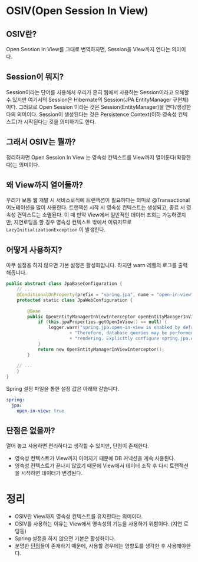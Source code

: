 # OSIV(Open Session In View)

## OSIV란?
Open Session In View를 그대로 번역하자면, Session을 View까지 연다는 의미이다.

## Session이 뭐지?
Session이라는 단어를 사용해서 우리가 흔히 웹에서 사용하는 Session이라고 오해할 수 있지만 여기서의 Session은 Hibernate의 Session(JPA EntityManager 구현체) 이다.
 그러므로 Open Session 이라는 것은 Session(EntityManager)을 연다/생성한다의 의미이다.
Session이 생성된다는 것은 Persistence Context(이하 영속성 컨텍스트)가 시작된다는 것을 의미하기도 한다.

## 그래서 OSIV는 뭘까?
정리하자면 Open Session In View 는 영속성 컨텍스트를 View까지 열어둔다(확장한다)는 의미이다.

## 왜 View까지 열어둘까?
우리가 보통 웹 개발 시 서비스로직에 트랜잭션이 필요하다는 의미로 @Transactional 어노테이션을 많이 사용한다.
트랜잭션 시작 시 영속성 컨텍스트는 생성되고, 종료 시 영속성 컨텍스트는 소멸된다.
이 때 만약 View에서 일반적인 데이터 조회는 가능하겠지만, 지연로딩을 할 경우 영속성 컨텍스트 밖에서 이뤄지므로 `LazyInitializationException` 이 발생한다.

## 어떻게 사용하지?
아무 설정을 하지 않으면 기본 설정은 활성화입니다. 하지만 warn 레벨의 로그를 출력해줍니다. 
``` kotlin
public abstract class JpaBaseConfiguration {
    // ...
    @ConditionalOnProperty(prefix = "spring.jpa", name = "open-in-view", havingValue = "true", matchIfMissing = true)
    protected static class JpaWebConfiguration {
    
        @Bean
        public OpenEntityManagerInViewInterceptor openEntityManagerInViewInterceptor() {
            if (this.jpaProperties.getOpenInView() == null) {
                logger.warn("spring.jpa.open-in-view is enabled by default. "
                        + "Therefore, database queries may be performed during view "
                        + "rendering. Explicitly configure spring.jpa.open-in-view to disable this warning");
            }
            return new OpenEntityManagerInViewInterceptor();
        }
    
    // ...
    }
}
```

Spring 설정 파일을 통한 설정 값은 아래와 같습니다.
``` yaml
spring:
  jpa:
    open-in-view: true
```

## 단점은 없을까?
열어 놓고 사용하면 편리하다고 생각할 수 있지만, 단점이 존재한다.
- 영속성 컨텍스트가 View까지 이어지기 때문에 DB 커넥션을 계속 사용된다.
- 영속성 컨텍스트가 끝나지 않았기 때문에 View에서 데이터 조작 후 다시 트랜잭션을 시작하면 데이터가 변경된다.

# 정리
- OSIV란 View까지 영속성 컨텍스트를 유지한다는 의미이다.
- OSIV를 사용하는 이유는 View에서 영속성의 기능을 사용하기 위함이다. (지연 로딩등)
- Spring 설정을 하지 않으면 기본은 활성화이다. 
- 분명한 [단점](#단점은-없을까)들이 존재하기 때문에, 사용할 경우에는 영향도를 생각한 후 사용해야한다.
